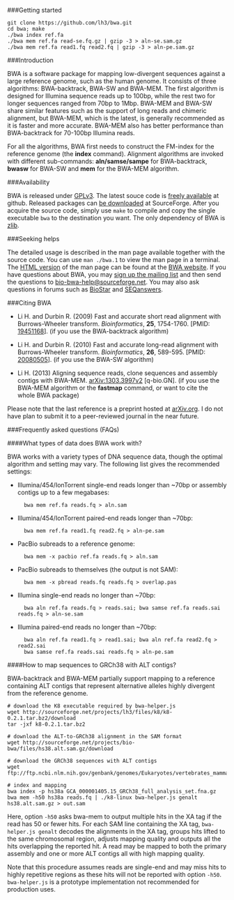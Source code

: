 ###Getting started

	git clone https://github.com/lh3/bwa.git
	cd bwa; make
	./bwa index ref.fa
	./bwa mem ref.fa read-se.fq.gz | gzip -3 > aln-se.sam.gz
	./bwa mem ref.fa read1.fq read2.fq | gzip -3 > aln-pe.sam.gz

###Introduction

BWA is a software package for mapping low-divergent sequences against a large
reference genome, such as the human genome. It consists of three algorithms:
BWA-backtrack, BWA-SW and BWA-MEM. The first algorithm is designed for Illumina
sequence reads up to 100bp, while the rest two for longer sequences ranged from
70bp to 1Mbp. BWA-MEM and BWA-SW share similar features such as the support of
long reads and chimeric alignment, but BWA-MEM, which is the latest, is
generally recommended as it is faster and more
accurate. BWA-MEM also has better performance than BWA-backtrack for 70-100bp
Illumina reads.

For all the algorithms, BWA first needs to construct the FM-index for the
reference genome (the **index** command). Alignment algorithms are invoked with
different sub-commands: **aln/samse/sampe** for BWA-backtrack,
**bwasw** for BWA-SW and **mem** for the BWA-MEM algorithm.

###Availability

BWA is released under [GPLv3][1]. The latest souce code is [freely
available][2] at github. Released packages can [be downloaded][3] at
SourceForge. After you acquire the source code, simply use `make` to compile
and copy the single executable `bwa` to the destination you want. The only
dependency of BWA is [zlib][14].

###Seeking helps

The detailed usage is described in the man page available together with the
source code. You can use `man ./bwa.1` to view the man page in a terminal. The
[HTML version][4] of the man page can be found at the [BWA website][5]. If you
have questions about BWA, you may [sign up the mailing list][6] and then send
the questions to [bio-bwa-help@sourceforge.net][7]. You may also ask questions
in forums such as [BioStar][8] and [SEQanswers][9].

###Citing BWA

* Li H. and Durbin R. (2009) Fast and accurate short read alignment with
 Burrows-Wheeler transform. *Bioinformatics*, **25**, 1754-1760. [PMID:
 [19451168][10]]. (if you use the BWA-backtrack algorithm)

* Li H. and Durbin R. (2010) Fast and accurate long-read alignment with
 Burrows-Wheeler transform. *Bioinformatics*, **26**, 589-595. [PMID:
 [20080505][11]]. (if you use the BWA-SW algorithm)

* Li H. (2013) Aligning sequence reads, clone sequences and assembly contigs
 with BWA-MEM. [arXiv:1303.3997v2][12] [q-bio.GN]. (if you use the BWA-MEM
 algorithm or the **fastmap** command, or want to cite the whole BWA package)

Please note that the last reference is a preprint hosted at [arXiv.org][13]. I
do not have plan to submit it to a peer-reviewed journal in the near future.

###Frequently asked questions (FAQs)

####What types of data does BWA work with?

BWA works with a variety types of DNA sequence data, though the optimal
algorithm and setting may vary. The following list gives the recommended
settings:

* Illumina/454/IonTorrent single-end reads longer than ~70bp or assembly
  contigs up to a few megabases:

		bwa mem ref.fa reads.fq > aln.sam

* Illumina/454/IonTorrent paired-end reads longer than ~70bp:

		bwa mem ref.fa read1.fq read2.fq > aln-pe.sam

* PacBio subreads to a reference genome:

		bwa mem -x pacbio ref.fa reads.fq > aln.sam

* PacBio subreads to themselves (the output is not SAM):

		bwa mem -x pbread reads.fq reads.fq > overlap.pas

* Illumina single-end reads no longer than ~70bp:

		bwa aln ref.fa reads.fq > reads.sai; bwa samse ref.fa reads.sai reads.fq > aln-se.sam

* Illumina paired-end reads no longer than ~70bp:

		bwa aln ref.fa read1.fq > read1.sai; bwa aln ref.fa read2.fq > read2.sai
		bwa samse ref.fa reads.sai reads.fq > aln-pe.sam

####How to map sequences to GRCh38 with ALT contigs?

BWA-backtrack and BWA-MEM partially support mapping to a reference containing
ALT contigs that represent alternative alleles highly divergent from the
reference genome. 

	# download the K8 executable required by bwa-helper.js
	wget http://sourceforge.net/projects/lh3/files/k8/k8-0.2.1.tar.bz2/download
	tar -jxf k8-0.2.1.tar.bz2

	# download the ALT-to-GRCh38 alignment in the SAM format
	wget http://sourceforge.net/projects/bio-bwa/files/hs38.alt.sam.gz/download

	# download the GRCh38 sequences with ALT contigs
	wget ftp://ftp.ncbi.nlm.nih.gov/genbank/genomes/Eukaryotes/vertebrates_mammals/Homo_sapiens/GRCh38/seqs_for_alignment_pipelines/GCA_000001405.15_GRCh38_full_analysis_set.fna.gz

	# index and mapping
	bwa index -p hs38a GCA_000001405.15_GRCh38_full_analysis_set.fna.gz
	bwa mem -h50 hs38a reads.fq | ./k8-linux bwa-helper.js genalt hs38.alt.sam.gz > out.sam

Here, option `-h50` asks bwa-mem to output multiple hits in the XA tag if the
read has 50 or fewer hits. For each SAM line containing the XA tag,
`bwa-helper.js genalt` decodes the alignments in the XA tag, groups hits lifted
to the same chromosomal region, adjusts mapping quality and outputs all the
hits overlapping the reported hit. A read may be mapped to both the primary
assembly and one or more ALT contigs all with high mapping quality.

Note that this procedure assumes reads are single-end and may miss hits to
highly repetitive regions as these hits will not be reported with option
`-h50`. `bwa-helper.js` is a prototype implementation not recommended for
production uses.



[1]: http://en.wikipedia.org/wiki/GNU_General_Public_License
[2]: https://github.com/lh3/bwa
[3]: http://sourceforge.net/projects/bio-bwa/files/
[4]: http://bio-bwa.sourceforge.net/bwa.shtml
[5]: http://bio-bwa.sourceforge.net/
[6]: https://lists.sourceforge.net/lists/listinfo/bio-bwa-help
[7]: mailto:bio-bwa-help@sourceforge.net
[8]: http://biostars.org
[9]: http://seqanswers.com/
[10]: http://www.ncbi.nlm.nih.gov/pubmed/19451168
[11]: http://www.ncbi.nlm.nih.gov/pubmed/20080505
[12]: http://arxiv.org/abs/1303.3997
[13]: http://arxiv.org/
[14]: http://zlib.net/
[15]: https://github.com/lh3/bwa/tree/mem
[16]: ftp://ftp.ncbi.nlm.nih.gov/genbank/genomes/Eukaryotes/vertebrates_mammals/Homo_sapiens/GRCh38/seqs_for_alignment_pipelines/
